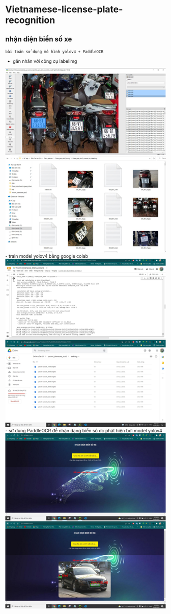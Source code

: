 # Vietnamese-license-plate-recognition
## nhận diện biển số xe
`bài toán sử dụng mô hình yolov4 + PaddleOCR`
- gắn nhãn với công cụ labelimg
<img src=".\images\gannhan01.JPG">
<img src=".\images\gannhan02.JPG">
- train model yolov4 bằng google colab
<img src=".\images\train01.JPG">
<img src=".\images\train02.JPG">
- sử dụng PaddleOCR để nhận dạng biển số dc phát hiện bởi model yolov4
<img src=".\images\ketqua_saucung01.JPG">
<img src=".\images\ketqua_saucung02.JPG">
